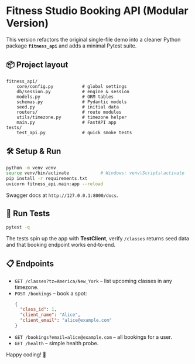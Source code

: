 
# Fitness Studio Booking API (Modular Version)

This version refactors the original single-file demo into a cleaner Python package **`fitness_api`** and adds a minimal Pytest suite.

## 📦 Project layout

```
fitness_api/
    core/config.py           # global settings
    db/session.py            # engine & session
    models.py                # ORM tables
    schemas.py               # Pydantic models
    seed.py                  # initial data
    routers/                 # route modules
    utils/timezone.py        # timezone helper
    main.py                  # FastAPI app
tests/
    test_api.py              # quick smoke tests
```

## 🛠️ Setup & Run

```bash
python -m venv venv
source venv/bin/activate            # Windows: venv\Scripts\activate
pip install -r requirements.txt
uvicorn fitness_api.main:app --reload
```

Swagger docs at `http://127.0.0.1:8000/docs`.

## 🧪 Run Tests

```bash
pytest -q
```

The tests spin up the app with **TestClient**, verify `/classes` returns seed data and that booking endpoint works end‑to‑end.

## 📋 Endpoints

* `GET /classes?tz=America/New_York` – list upcoming classes in any timezone.
* `POST /bookings` – book a spot:
  ```json
  {
    "class_id": 1,
    "client_name": "Alice",
    "client_email": "alice@example.com"
  }
  ```
* `GET /bookings?email=alice@example.com` – all bookings for a user.
* `GET /health` – simple health probe.

Happy coding! 🎉
